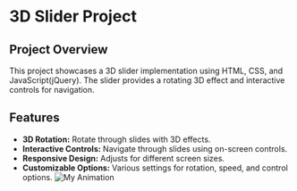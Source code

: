 # 3D Slider Project

## Project Overview

This project showcases a 3D slider implementation using HTML, CSS, and JavaScript(jQuery). The slider provides a rotating 3D effect and interactive controls for navigation. 


## Features

- **3D Rotation:** Rotate through slides with 3D effects.
- **Interactive Controls:** Navigate through slides using on-screen controls.
- **Responsive Design:** Adjusts for different screen sizes.
- **Customizable Options:** Various settings for rotation, speed, and control options.
![My Animation](./public/demo.gif)





